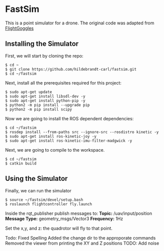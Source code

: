 # FastSim

This is a point simulator for a drone. The original code was adapted from [FlightGoggles](https://flightgoggles.mit.edu)

## Installing the Simulator

First, we will start by cloning the repo:
```
$ cd ~
$ git clone https://github.com/hildebrandt-carl/fastsim.git
$ cd ~/fastsim
```

Next, install all the prerequisites required for this project:
```
$ sudo apt-get update
$ sudo apt-get install libsdl-dev -y
$ sudo apt-get install python-pip -y
$ python2 -m pip install --upgrade pip
$ python2 -m pip install scipy
```

Now we are going to install the ROS dependent dependencies:
```
$ cd ~/fastsim
$ rosdep install --from-paths src --ignore-src --rosdistro kinetic -y
$ sudo apt-get install ros-kinetic-joy -y
$ sudo apt-get install ros-kinetic-imu-filter-madgwick -y
```

Next, we are going to compile to the workspace.
```
$ cd ~/fastsim
$ catkin build
```

## Using the Simulator

Finally, we can run the simulator
```
$ source ~/fastsim/devel/setup.bash
$ roslaunch flightcontroller fly.launch
```

Inside the rqt_publisher publish messages to:
**Topic:** /uav/input/position 
**Message Type:** geometry_msgs/Vector3
**Frequency:** 1Hz


Set the x,y, and z: the quadrotor will fly to that point.


Todo:
Fixed Spelling
Added the change dir to the approporate commands
Removed the viewer from printing the XY and Z positions
TODO: Add noise
